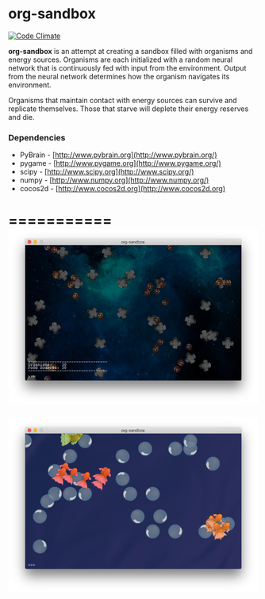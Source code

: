 org-sandbox
===========
[![Code Climate](https://codeclimate.com/github/nlowery/org-sandbox/badges/gpa.svg)](https://codeclimate.com/github/nlowery/org-sandbox)

**org-sandbox** is an attempt at creating a sandbox filled with organisms and energy sources. Organisms are each initialized with a random neural network that is continuously fed with input from the environment. Output from the neural network determines how the organism navigates its environment.

Organisms that maintain contact with energy sources can survive and replicate themselves. Those that starve will deplete their energy reserves and die.

### Dependencies

* PyBrain - [http://www.pybrain.org](http://www.pybrain.org/)
* pygame - [http://www.pygame.org](http://www.pygame.org/)
* scipy - [http://www.scipy.org](http://www.scipy.org/)
* numpy - [http://www.numpy.org](http://www.numpy.org/)
* cocos2d - [http://www.cocos2d.org](http://www.cocos2d.org)

===========
![screenshot](graphics/screenshot.png "screenshot")
===========
![screenshot](graphics/screenshot2.png "screenshot")
